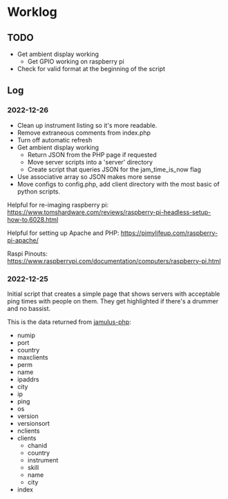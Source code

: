 # Worklog

## TODO

- Get ambient display working
    - Get GPIO working on raspberry pi
- Check for valid format at the beginning of the script

## Log

### 2022-12-26

- Clean up instrument listing so it's more readable.
- Remove extraneous comments from index.php
- Turn off automatic refresh
- Get ambient display working
  - Return JSON from the PHP page if requested
  - Move server scripts into a 'server' directory
  - Create script that queries JSON for the jam_time_is_now flag
- Use associative array so JSON makes more sense
- Move configs to config.php, add client directory with the most basic of python scripts.

Helpful for re-imaging raspberry pi: https://www.tomshardware.com/reviews/raspberry-pi-headless-setup-how-to,6028.html

Helpful for setting up Apache and PHP: https://pimylifeup.com/raspberry-pi-apache/

Raspi Pinouts: https://www.raspberrypi.com/documentation/computers/raspberry-pi.html

### 2022-12-25

Initial script that creates a simple page that shows servers with acceptable ping times with people on them. They get highlighted if there's a drummer and no bassist.

This is the data returned from [jamulus-php](https://github.com/softins/jamulus-php):

 - numip
 - port
 - country
 - maxclients
 - perm
 - name
 - ipaddrs
 - city
 - ip
 - ping
 - os
 - version
 - versionsort
 - nclients
 - clients
    - chanid
    - country
    - instrument
    - skill
    - name
    - city
 - index
 